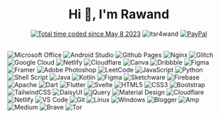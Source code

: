 <h1 align="center">Hi 👋, I'm Rawand</h1>
<div align="center">
  <a href="https://wakatime.com/@7b1cde25-1c85-4233-ae84-7cfb34197e47"><img src="https://wakatime.com/badge/user/7b1cde25-1c85-4233-ae84-7cfb34197e47.svg" alt="Total time coded since May 8 2023" /></a>
  <img src="https://komarev.com/ghpvc/?username=itsr4wand&label=Profile%20views&color=0e75b6&style=flat&base=1586" alt="itsr4wand" />
  <a href="https://paypal.me/rawandtech"><img src="https://img.shields.io/badge/donate-PayPal-blue" alt="PayPal" /></a>
</div>
<br>

![Microsoft Office](https://img.shields.io/badge/Microsoft_Office-black?style=for-the-badge&logo=microsoft-office&logoColor=white)
![Android Studio](https://img.shields.io/badge/android%20studio-black?style=for-the-badge&logo=android%20studio&logoColor=white)
![Github Pages](https://img.shields.io/badge/github%20pages-black?style=for-the-badge&logo=github&logoColor=white)
![Nginx](https://img.shields.io/badge/nginx-black.svg?style=for-the-badge&logo=nginx&logoColor=white)
![Glitch](https://img.shields.io/badge/glitch-black.svg?style=for-the-badge&logo=glitch&logoColor=white)
![Google Cloud](https://img.shields.io/badge/GoogleCloud-black.svg?style=for-the-badge&logo=google-cloud&logoColor=white)
![Netlify](https://img.shields.io/badge/netlify-black.svg?style=for-the-badge&logo=netlify&logoColor=#00C7B7)
![Cloudflare](https://img.shields.io/badge/Cloudflare-black?style=for-the-badge&logo=Cloudflare&logoColor=white)
![Canva](https://img.shields.io/badge/Canva-black.svg?style=for-the-badge&logo=Canva)
![Dribbble](https://img.shields.io/badge/Dribbble-black?style=for-the-badge&logo=dribbble)
![Figma](https://img.shields.io/badge/figma-black.svg?style=for-the-badge&logo=figma)
![Framer](https://img.shields.io/badge/Framer-black?style=for-the-badge&logo=framer)
![Adobe Photoshop](https://img.shields.io/badge/adobe%20photoshop-black.svg?style=for-the-badge&logo=adobe%20photoshop)
![LeetCode](https://img.shields.io/badge/LeetCode-000000?style=for-the-badge&logo=LeetCode&logoColor=#d16c06)
![JavaScript](https://img.shields.io/badge/-JavaScript-black?style=for-the-badge&logo=javascript)
![Python](https://img.shields.io/badge/-Python-black?style=for-the-badge&logo=Python)
![Shell Script](https://img.shields.io/badge/shell_script-black.svg?style=for-the-badge&logo=gnu-bash&logoColor=white)
![Java](https://img.shields.io/badge/java-black.svg?style=for-the-badge&logo=openjdk&logoColor=white)
![Kotlin](https://img.shields.io/badge/-Kotlin-black?style=for-the-badge&logo=Kotlin)
![Figma](https://img.shields.io/badge/-Figma-black?style=for-the-badge&logo=Figma)
![Sketchware](https://img.shields.io/badge/-Sketchware-black?style=for-the-badge&logo=Sketchware)
![Firebase](https://img.shields.io/badge/-Firebase-black?style=for-the-badge&logo=Firebase)
![Apache](https://img.shields.io/badge/apache-black.svg?style=for-the-badge&logo=apache&logoColor=white)
![Dart](https://img.shields.io/badge/-Dart-black?style=for-the-badge&logo=Dart)
![Flutter](https://img.shields.io/badge/-Flutter-black?style=for-the-badge&logo=Flutter)
![Svelte](https://img.shields.io/badge/-Svelte-black?style=for-the-badge&logo=Svelte)
![HTML5](https://img.shields.io/badge/-HTML5-black?style=for-the-badge&logo=HTML5)
![CSS3](https://img.shields.io/badge/-CSS3-black?style=for-the-badge&logo=CSS3)
![Bootstrap](https://img.shields.io/badge/-Bootstrap-black?style=for-the-badge&logo=Bootstrap)
![TailwindCSS](https://img.shields.io/badge/tailwindcss-black.svg?style=for-the-badge&logo=tailwind-css&logoColor=white)
![DaisyUI](https://img.shields.io/badge/daisyui-black?style=for-the-badge&logo=daisyui&logoColor=white)
![jQuery](https://img.shields.io/badge/-jQuery-black?style=for-the-badge&logo=jQuery)
![Material Design](https://img.shields.io/badge/-MaterialDesign-black?style=for-the-badge&logo=MaterialDesign)
![Cloudflare](https://img.shields.io/badge/-Cloudflare-black?style=for-the-badge&logo=Cloudflare)
![Netlify](https://img.shields.io/badge/-Netlify-black?style=for-the-badge&logo=Netlify)
![VS Code](https://img.shields.io/badge/-VisualStudioCode-black?style=for-the-badge&logo=VisualStudioCode)
![Git](https://img.shields.io/badge/-Git-black?style=for-the-badge&logo=Git)
![Linux](https://img.shields.io/badge/-Linux-black?style=for-the-badge&logo=Linux)
![Windows](https://img.shields.io/badge/-Windows-black?style=for-the-badge&logo=Windows)
![Blogger](https://img.shields.io/badge/Blogger-black?style=for-the-badge&logo=blogger)
![Amp](https://img.shields.io/badge/Amp-black?style=for-the-badge&logo=amp)
![Medium](https://img.shields.io/badge/Medium-black?style=for-the-badge&logo=medium)
![Brave](https://img.shields.io/badge/Brave-black?style=for-the-badge&logo=Brave)
![Tor](https://img.shields.io/badge/Tor-black?style=for-the-badge&logo=Tor-Browser)
